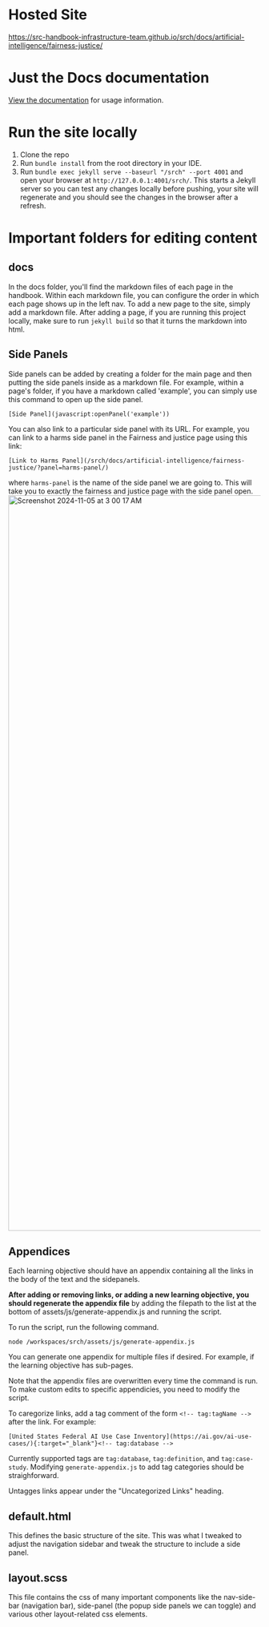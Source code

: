 # Hosted Site
https://src-handbook-infrastructure-team.github.io/srch/docs/artificial-intelligence/fairness-justice/

# Just the Docs documentation

[View the documentation](https://just-the-docs.com/) for usage information.


# Run the site locally

1. Clone the repo
2. Run `bundle install` from the root directory in your IDE.
3. Run `bundle exec jekyll serve --baseurl "/srch" --port 4001` and open your browser at `http://127.0.0.1:4001/srch/`. This starts a Jekyll server so you can test any changes locally before pushing, your site will regenerate and you should see the changes in the browser after a refresh.

# Important folders for editing content
## docs
In the docs folder, you'll find the markdown files of each page in the handbook. Within each markdown file, you can configure the order in which each page shows up in the left nav.
To add a new page to the site, simply add a markdown file. After adding a page, if you are running this project locally, make sure to run `jekyll build` so that it turns the markdown into html. 

## Side Panels
Side panels can be added by creating a folder for the main page and then putting the side panels inside as a markdown file.
For example, within a page's folder, if you have a markdown called 'example', you can simply use this command to open up the side panel.
```
[Side Panel](javascript:openPanel('example'))
```
You can also link to a particular side panel with its URL. For example, you can link to a harms side panel in the Fairness and justice page using this link:
```
[Link to Harms Panel](/srch/docs/artificial-intelligence/fairness-justice/?panel=harms-panel/)
```
where `harms-panel` is the name of the side panel we are going to. This will take you to exactly the fairness and justice page with the side panel open.
<img width="1469" alt="Screenshot 2024-11-05 at 3 00 17 AM" src="https://github.com/user-attachments/assets/1063d026-78e3-49d7-816e-7253a480af6d">

## Appendices
Each learning objective should have an appendix containing all the links in the body of the text and the sidepanels.

**After adding or removing links, or adding a new learning objective, you should regenerate the appendix file** by adding the filepath to the list at the bottom of assets/js/generate-appendix.js and running the script.

To run the script, run the following command.
```
node /workspaces/srch/assets/js/generate-appendix.js
```

You can generate one appendix for multiple files if desired. For example, if the learning objective has sub-pages.

Note that the appendix files are overwritten every time the command is run. To make custom edits to specific appendicies, you need to modify the script.

To caregorize links, add a tag comment of the form `<!-- tag:tagName -->` after the link. For example:
```
[United States Federal AI Use Case Inventory](https://ai.gov/ai-use-cases/){:target="_blank"}<!-- tag:database -->
```
Currently supported tags are `tag:database`, `tag:definition`, and `tag:case-study`. Modifying `generate-appendix.js` to add tag categories should be straighforward.

Untagges links appear under the "Uncategorized Links" heading.

## default.html
This defines the basic structure of the site. This was what I tweaked to adjust the navigation sidebar and tweak the structure to include a side panel.

## layout.scss
This file contains the css of many important components like the nav-side-bar (navigation bar), side-panel (the popup side panels we can toggle) and various other layout-related css elements.
